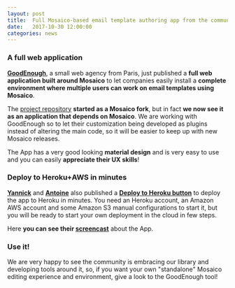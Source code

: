 ```yaml
---
layout: post
title:  Full Mosaico-based email template authoring app from the community
date:   2017-10-30 12:00:00
categories: news
---
```


### A full web application

**[GoodEnough](https://www.goodenough.agency/)**, a small web agency from Paris, just published a **full web application built around Mosaico** to let companies easily install a **complete environment where multiple users can work on email templates using Mosaico**. 

The [project repository](https://github.com/goodenough/mosaico-backend) **started as a Mosaico fork**, but in fact **we now see it as an application that depends on Mosaico**. We are working with GoodEnough so to let their customization being developed as plugins instead of altering the main code, so it will be easier to keep up with new Mosaico releases.

The App has a very good looking **material design** and is very easy to use and you can easily **appreciate their UX skills**!

### Deploy to Heroku+AWS in minutes

**[Yannick](https://github.com/Hiswe)** and **[Antoine](https://github.com/abernier)**  also published a **[Deploy to Heroku button](https://elements.heroku.com/buttons/goodenough/mosaico-backend)** to deploy the app to Heroku in minutes. You need an Heroku account, an Amazon AWS account and some Amazon S3 manual configurations to start it, but you will be ready to start your own deployment in the cloud in few steps.

Here **you can see their [screencast](https://youtu.be/sLzZq3cXDi0)** about the App.

### Use it!

We are very happy to see the community is embracing our library and developing tools around it, so, if you want your own "standalone" Mosaico editing experience and environment, give a look to the GoodEnough tool!
